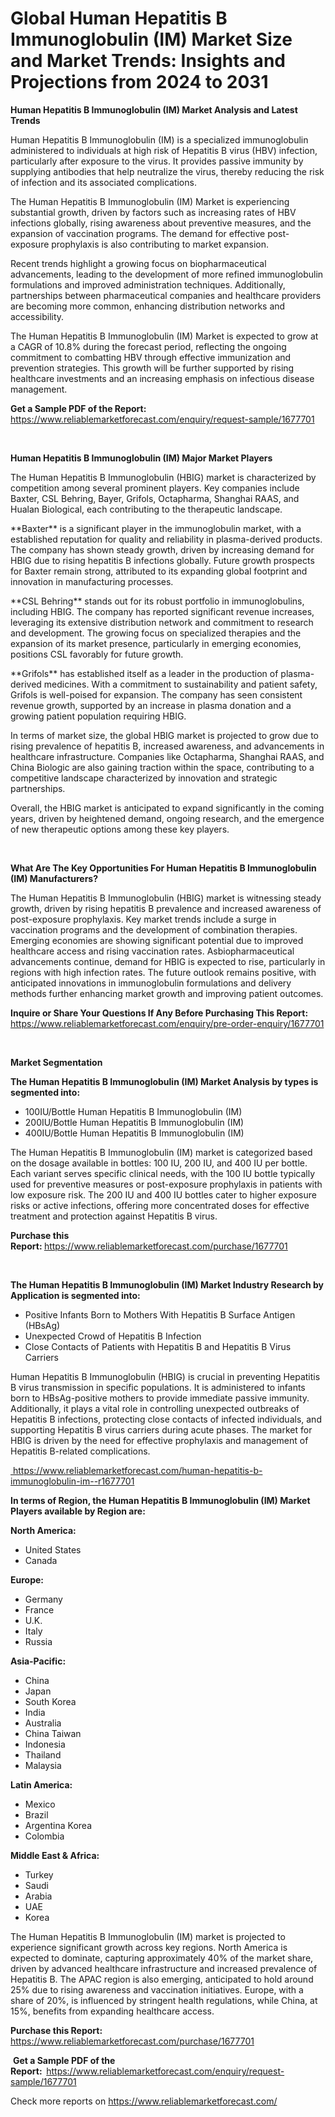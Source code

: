 <p><h1>Global Human Hepatitis B Immunoglobulin (IM) Market Size and Market Trends: Insights and Projections from 2024 to 2031</h1></p><p><strong>Human Hepatitis B Immunoglobulin (IM) Market Analysis and Latest Trends</strong></p>
<p><p>Human Hepatitis B Immunoglobulin (IM) is a specialized immunoglobulin administered to individuals at high risk of Hepatitis B virus (HBV) infection, particularly after exposure to the virus. It provides passive immunity by supplying antibodies that help neutralize the virus, thereby reducing the risk of infection and its associated complications. </p><p>The Human Hepatitis B Immunoglobulin (IM) Market is experiencing substantial growth, driven by factors such as increasing rates of HBV infections globally, rising awareness about preventive measures, and the expansion of vaccination programs. The demand for effective post-exposure prophylaxis is also contributing to market expansion. </p><p>Recent trends highlight a growing focus on biopharmaceutical advancements, leading to the development of more refined immunoglobulin formulations and improved administration techniques. Additionally, partnerships between pharmaceutical companies and healthcare providers are becoming more common, enhancing distribution networks and accessibility. </p><p>The Human Hepatitis B Immunoglobulin (IM) Market is expected to grow at a CAGR of 10.8% during the forecast period, reflecting the ongoing commitment to combatting HBV through effective immunization and prevention strategies. This growth will be further supported by rising healthcare investments and an increasing emphasis on infectious disease management.</p></p>
<p><strong>Get a Sample PDF of the Report:&nbsp;</strong> <a href="https://www.reliablemarketforecast.com/enquiry/request-sample/1677701?utm_campaign=1875&utm_medium=2&utm_source=Github&utm_content=ia&utm_term=28122024&utm_id=human-hepatitis-b-immunoglobulin-im">https://www.reliablemarketforecast.com/enquiry/request-sample/1677701</a></p>
<p>&nbsp;</p>
<p><strong>Human Hepatitis B Immunoglobulin (IM) Major Market Players</strong></p>
<p><p>The Human Hepatitis B Immunoglobulin (HBIG) market is characterized by competition among several prominent players. Key companies include Baxter, CSL Behring, Bayer, Grifols, Octapharma, Shanghai RAAS, and Hualan Biological, each contributing to the therapeutic landscape.</p><p>**Baxter** is a significant player in the immunoglobulin market, with a established reputation for quality and reliability in plasma-derived products. The company has shown steady growth, driven by increasing demand for HBIG due to rising hepatitis B infections globally. Future growth prospects for Baxter remain strong, attributed to its expanding global footprint and innovation in manufacturing processes.</p><p>**CSL Behring** stands out for its robust portfolio in immunoglobulins, including HBIG. The company has reported significant revenue increases, leveraging its extensive distribution network and commitment to research and development. The growing focus on specialized therapies and the expansion of its market presence, particularly in emerging economies, positions CSL favorably for future growth.</p><p>**Grifols** has established itself as a leader in the production of plasma-derived medicines. With a commitment to sustainability and patient safety, Grifols is well-poised for expansion. The company has seen consistent revenue growth, supported by an increase in plasma donation and a growing patient population requiring HBIG.</p><p>In terms of market size, the global HBIG market is projected to grow due to rising prevalence of hepatitis B, increased awareness, and advancements in healthcare infrastructure. Companies like Octapharma, Shanghai RAAS, and China Biologic are also gaining traction within the space, contributing to a competitive landscape characterized by innovation and strategic partnerships.</p><p>Overall, the HBIG market is anticipated to expand significantly in the coming years, driven by heightened demand, ongoing research, and the emergence of new therapeutic options among these key players.</p></p>
<p>&nbsp;</p>
<p><strong>What Are The Key Opportunities For Human Hepatitis B Immunoglobulin (IM) Manufacturers?</strong></p>
<p><p>The Human Hepatitis B Immunoglobulin (HBIG) market is witnessing steady growth, driven by rising hepatitis B prevalence and increased awareness of post-exposure prophylaxis. Key market trends include a surge in vaccination programs and the development of combination therapies. Emerging economies are showing significant potential due to improved healthcare access and rising vaccination rates. Asbiopharmaceutical advancements continue, demand for HBIG is expected to rise, particularly in regions with high infection rates. The future outlook remains positive, with anticipated innovations in immunoglobulin formulations and delivery methods further enhancing market growth and improving patient outcomes.</p></p>
<p><strong>Inquire or Share Your Questions If Any Before Purchasing This Report:</strong> <a href="https://www.reliablemarketforecast.com/enquiry/pre-order-enquiry/1677701?utm_campaign=1875&utm_medium=2&utm_source=Github&utm_content=ia&utm_term=28122024&utm_id=human-hepatitis-b-immunoglobulin-im">https://www.reliablemarketforecast.com/enquiry/pre-order-enquiry/1677701</a></p>
<p>&nbsp;</p>
<p><strong>Market Segmentation</strong></p>
<p><strong>The Human Hepatitis B Immunoglobulin (IM) Market Analysis by types is segmented into:</strong></p>
<p><ul><li>100IU/Bottle Human Hepatitis B Immunoglobulin (IM)</li><li>200IU/Bottle Human Hepatitis B Immunoglobulin (IM)</li><li>400IU/Bottle Human Hepatitis B Immunoglobulin (IM)</li></ul></p>
<p><p>The Human Hepatitis B Immunoglobulin (IM) market is categorized based on the dosage available in bottles: 100 IU, 200 IU, and 400 IU per bottle. Each variant serves specific clinical needs, with the 100 IU bottle typically used for preventive measures or post-exposure prophylaxis in patients with low exposure risk. The 200 IU and 400 IU bottles cater to higher exposure risks or active infections, offering more concentrated doses for effective treatment and protection against Hepatitis B virus.</p></p>
<p><strong>Purchase this Report:&nbsp;</strong><a href="https://www.reliablemarketforecast.com/purchase/1677701?utm_campaign=1875&utm_medium=2&utm_source=Github&utm_content=ia&utm_term=28122024&utm_id=human-hepatitis-b-immunoglobulin-im">https://www.reliablemarketforecast.com/purchase/1677701</a></p>
<p>&nbsp;</p>
<p><strong>The Human Hepatitis B Immunoglobulin (IM) Market Industry Research by Application is segmented into:</strong></p>
<p><ul><li>Positive Infants Born to Mothers With Hepatitis B Surface Antigen (HBsAg)</li><li>Unexpected Crowd of Hepatitis B Infection</li><li>Close Contacts of Patients with Hepatitis B and Hepatitis B Virus Carriers</li></ul></p>
<p><p>Human Hepatitis B Immunoglobulin (HBIG) is crucial in preventing Hepatitis B virus transmission in specific populations. It is administered to infants born to HBsAg-positive mothers to provide immediate passive immunity. Additionally, it plays a vital role in controlling unexpected outbreaks of Hepatitis B infections, protecting close contacts of infected individuals, and supporting Hepatitis B virus carriers during acute phases. The market for HBIG is driven by the need for effective prophylaxis and management of Hepatitis B-related complications.</p></p>
<p><a href="https://www.reliablemarketforecast.com/human-hepatitis-b-immunoglobulin-im--r1677701?utm_campaign=1875&utm_medium=2&utm_source=Github&utm_content=ia&utm_term=28122024&utm_id=human-hepatitis-b-immunoglobulin-im">&nbsp;https://www.reliablemarketforecast.com/human-hepatitis-b-immunoglobulin-im--r1677701</a></p>
<p><strong>In terms of Region, the Human Hepatitis B Immunoglobulin (IM) Market Players available by Region are:</strong></p>
<p>
    <p> <strong> North America: </strong>
        <ul>
            <li>United States</li>
            <li>Canada</li>
        </ul>
        </p> 
    <p> <strong> Europe: </strong>
        <ul>
            <li>Germany</li>
            <li>France</li>
            <li>U.K.</li>
            <li>Italy</li>
            <li>Russia</li>
        </ul>
        </p> 
    <p> <strong> Asia-Pacific: </strong>
        <ul>
            <li>China</li>
            <li>Japan</li>
            <li>South Korea</li>
            <li>India</li>
            <li>Australia</li>
            <li>China Taiwan</li>
            <li>Indonesia</li>
            <li>Thailand</li>
            <li>Malaysia</li>
        </ul>
        </p> 
    <p> <strong> Latin America: </strong>
        <ul>
            <li>Mexico</li>
            <li>Brazil</li>
            <li>Argentina Korea</li>
            <li>Colombia</li>
        </ul>
        </p> 
    <p> <strong> Middle East & Africa: </strong>
        <ul>
            <li>Turkey</li>
            <li>Saudi</li>
            <li>Arabia</li>
            <li>UAE</li>
            <li>Korea</li>
        </ul>
    </p>
    </p>
<p><p>The Human Hepatitis B Immunoglobulin (IM) market is projected to experience significant growth across key regions. North America is expected to dominate, capturing approximately 40% of the market share, driven by advanced healthcare infrastructure and increased prevalence of Hepatitis B. The APAC region is also emerging, anticipated to hold around 25% due to rising awareness and vaccination initiatives. Europe, with a share of 20%, is influenced by stringent health regulations, while China, at 15%, benefits from expanding healthcare access.</p></p>
<p><strong>Purchase this Report: </strong><a href="https://www.reliablemarketforecast.com/purchase/1677701?utm_campaign=1875&utm_medium=2&utm_source=Github&utm_content=ia&utm_term=28122024&utm_id=human-hepatitis-b-immunoglobulin-im">https://www.reliablemarketforecast.com/purchase/1677701</a></p>
<p>&nbsp;<strong>Get a Sample PDF of the Report:&nbsp;&nbsp;</strong><a href="https://www.reliablemarketforecast.com/enquiry/request-sample/1677701?utm_campaign=1875&utm_medium=2&utm_source=Github&utm_content=ia&utm_term=28122024&utm_id=human-hepatitis-b-immunoglobulin-im">https://www.reliablemarketforecast.com/enquiry/request-sample/1677701</a></p>
<p><strong></strong></p>
<p>Check more reports on <a href="https://www.reliablemarketforecast.com/?utm_campaign=1875&utm_medium=2&utm_source=Github&utm_content=ia&utm_term=28122024&utm_id=human-hepatitis-b-immunoglobulin-im">https://www.reliablemarketforecast.com/</a></p>
